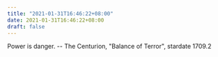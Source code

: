 ```yaml
---
title: "2021-01-31T16:46:22+08:00"
date: 2021-01-31T16:46:22+08:00
draft: false
---
```


Power is danger.
		-- The Centurion, "Balance of Terror", stardate 1709.2
